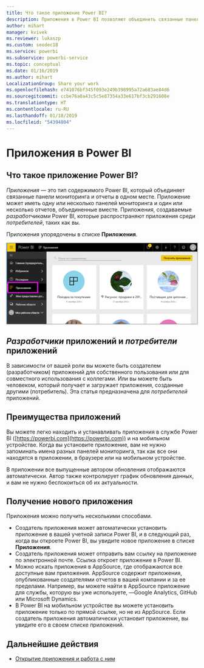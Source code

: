 ```yaml
---
title: Что такое приложение Power BI?
description: Приложения в Power BI позволяют объединить связанные панели мониторинга и отчеты в одном решении.
author: mihart
manager: kvivek
ms.reviewer: lukaszp
ms.custom: seodec18
ms.service: powerbi
ms.subservice: powerbi-service
ms.topic: conceptual
ms.date: 01/16/2019
ms.author: mihart
LocalizationGroup: Share your work
ms.openlocfilehash: e741076bf345f093e249b398995a72a683ae84d6
ms.sourcegitcommit: ccbe76a0a43c5c5e87354a33e617bf3cb291608e
ms.translationtype: HT
ms.contentlocale: ru-RU
ms.lasthandoff: 01/18/2019
ms.locfileid: "54394804"
---
```

# <a name="apps-in-power-bi"></a>Приложения в Power BI
## <a name="what-is-a-power-bi-app"></a>Что такое приложение Power BI?
*Приложения* — это тип содержимого Power BI, который объединяет связанные панели мониторинга и отчеты в одном месте. Приложение может иметь одну или несколько панелей мониторинга и один или несколько отчетов, объединенные вместе. Приложения, создаваемые *разработчиками* Power BI, которые распространяют приложения среди *потребителей*, таких как вы. 

Приложения упорядочены в списке **Приложения**.

![Приложения в Power BI](./media/end-user-apps/power-bi-apps-nav.png)

## <a name="app-designers-and-app-consumers"></a>***Разработчики*** приложений и ***потребители*** приложений
В зависимости от вашей роли вы можете быть создателем (разработчиком) приложений для собственного пользования или для совместного использования с коллегами. Или вы можете быть человеком, который получает и загружает приложения, созданные другими (потребитель). Эта статья предназначена для *потребителей* приложений.

## <a name="advantages-of-apps"></a>Преимущества приложений
Вы можете легко находить и устанавливать приложения в службе Power BI ([https://powerbi.com](https://powerbi.com)) и на мобильном устройстве. Когда вы установите приложение, вам не нужно запоминать имена разных панелей мониторинга, так как все они находятся в приложении, в браузере или на мобильном устройстве.


В приложении все выпущенные автором обновления отображаются автоматически. Автор также контролирует график обновления данных, и вам не нужно беспокоиться об их актуальности. 

<!-- add conceptual art -->
## <a name="get-a-new-app"></a>Получение нового приложения
Приложения можно получить несколькими способами. 
- Создатель приложения может автоматически установить приложение в вашей учетной записи Power BI, и в следующий раз, когда вы откроете Power BI, вы увидите новое приложение в списке **Приложения**. 
- Создатель приложения может отправить вам ссылку на приложение по электронной почте. Ссылка откроет приложение в Power BI.
- Можно искать приложения в AppSource, где отображаются все доступные вам приложения. AppSource содержит приложения, опубликованные создателями отчетов в вашей компании и за ее пределами. Например, вы можете найти в AppSource приложение для службы, которую вы уже используете, —Google Analytics, GitHub или Microsoft Dynamics. 
- В Power BI на мобильном устройстве вы можете установить приложение только по прямой ссылке, но не из AppSource. Если создатель приложения автоматически установит приложение, вы увидите его в своем списке приложений.


## <a name="next-step"></a>Дальнейшие действия
* [Открытие приложения и работа с ним](end-user-app-view.md)

